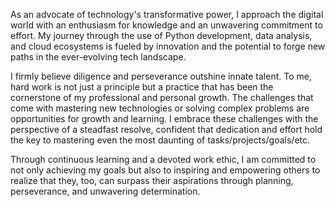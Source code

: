 As an advocate of technology's transformative power, I approach the digital world with an enthusiasm for knowledge and an unwavering commitment to effort. My journey through the use of Python development, data analysis, and cloud ecosystems is fueled by innovation and the potential to forge new paths in the ever-evolving tech landscape.

I firmly believe diligence and perseverance outshine innate talent. To me, hard work is not just a principle but a practice that has been the cornerstone of my professional and personal growth. The challenges that come with mastering new technologies or solving complex problems are opportunities for growth and learning. I embrace these challenges with the perspective of a steadfast resolve, confident that dedication and effort hold the key to mastering even the most daunting of tasks/projects/goals/etc.

Through continuous learning and a devoted work ethic, I am committed to not only achieving my goals but also to inspiring and empowering others to realize that they, too, can surpass their aspirations through planning, perseverance, and unwavering determination.